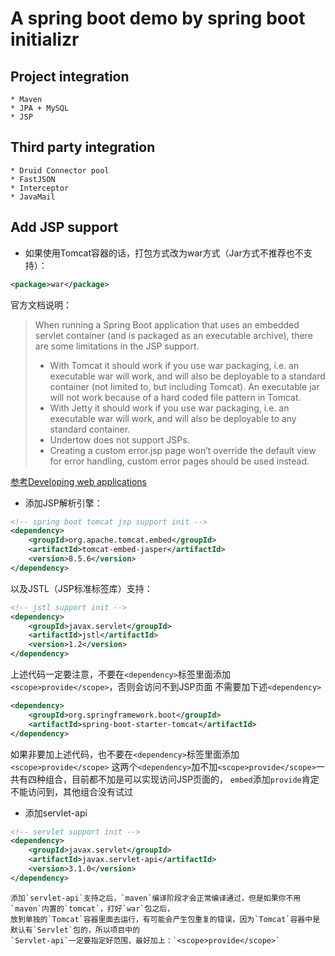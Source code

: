 **A spring boot demo by spring boot initializr**
==
Project integration
--
    * Maven
    * JPA + MySQL
    * JSP
Third party integration
--
    * Druid Connector pool
    * FastJSON
    * Interceptor
    * JavaMail
Add JSP support
--
* 如果使用Tomcat容器的话，打包方式改为war方式（Jar方式不推荐也不支持）：
```xml
<package>war</package>
```
官方文档说明：
>When running a Spring Boot application that uses an embedded servlet container (and is packaged as an executable archive), there are some limitations in the JSP support.
>* With Tomcat it should work if you use war packaging, i.e. an executable war will work, and will also be deployable to a standard container (not limited to, but including Tomcat). An executable jar will not work because of a hard coded file pattern in Tomcat.
>* With Jetty it should work if you use war packaging, i.e. an executable war will work, and will also be deployable to any standard container.
>* Undertow does not support JSPs.
>* Creating a custom error.jsp page won’t override the default view for error handling, custom error pages should be used instead.

[参考Developing web applications](https://docs.spring.io/spring-boot/docs/current/reference/html/boot-features-developing-web-applications.html#boot-features-jsp-limitations)
* 添加JSP解析引擎：
```XML
<!-- spring boot tomcat jsp support init -->
<dependency>
    <groupId>org.apache.tomcat.embed</groupId>
    <artifactId>tomcat-embed-jasper</artifactId>
    <version>8.5.6</version>
</dependency>
```
以及JSTL（JSP标准标签库）支持：
```xml
<!-- jstl support init -->
<dependency>
    <groupId>javax.servlet</groupId>
    <artifactId>jstl</artifactId>
    <version>1.2</version>
</dependency>
```
上述代码一定要注意，不要在`<dependency>`标签里面添加`<scope>provide</scope>`，否则会访问不到JSP页面
不需要加下述`<dependency>`
```xml
<dependency>
    <groupId>org.springframework.boot</groupId>
    <artifactId>spring-boot-starter-tomcat</artifactId>
</dependency>
```
如果非要加上述代码，也不要在`<dependency>`标签里面添加`<scope>provide</scope>`
这两个`<dependency>`加不加`<scope>provide</scope>`一共有四种组合，目前都不加是可以实现访问JSP页面的，
`embed`添加`provide`肯定不能访问到，其他组合没有试过
* 添加servlet-api
```xml
<!-- servlet support init -->
<dependency>
    <groupId>javax.servlet</groupId>
    <artifactId>javax.servlet-api</artifactId>
    <version>3.1.0</version>
</dependency>
```
    添加`servlet-api`支持之后，`maven`编译阶段才会正常编译通过，但是如果你不用`maven`内置的`tomcat`，打好`war`包之后，
    放到单独的`Tomcat`容器里面去运行，有可能会产生包重复的错误，因为`Tomcat`容器中是默认有`Servlet`包的，所以项目中的
    `Servlet-api`一定要指定好范围，最好加上：`<scope>provide</scope>`

